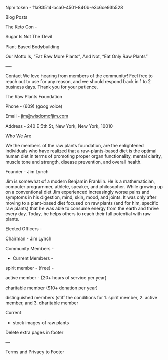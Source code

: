 Npm token - f1a93514-bca0-4501-840b-e3c6ce93b528



Blog Posts

The Keto Con -


Sugar Is Not The Devil


Plant-Based Bodybuilding


Our Motto Is, “Eat Raw More Plants”, And Not, “Eat Only Raw Plants”

—-



Contact
We love hearing from members of the community! Feel free to reach out to use for any reason, and we should respond back in 1 to 2 business days. Thank you for your patience.

The Raw Plants Foundation 

Phone - (609) (goog voice)

Email - jim@wisdomofjim.com

Address - 240 E 5th St, New York, New York, 10010



Who We Are

We the members of the raw plants foundation, are the enlightened individuals who have realized that a raw-plants-based diet is the optimal human diet in terms of promoting proper organ functionality, mental clarity, muscle tone and strength, disease prevention, and overall health.

Founder - Jim Lynch

Jim is somewhat of a modern Benjamin Franklin. He is a mathematician, computer programmer, athlete, speaker, and philosopher. While growing up on a conventional diet Jim experienced increasingly worse pains and symptoms in his digestion, mind, skin, mood, and joints. It was only after moving to a plant-based diet focused on raw plants (and for him, specific raw plants) that he was able to consume energy from the earth and thrive every day. Today, he helps others to reach their full potential with raw plants.


Elected Officers - 

Chairman - Jim Lynch

Community Members - 



- Current Members - 

spirit member - (free) -

active member - (20+ hours of service per year)

charitable member ($10+ donation per year)

distinguished members
(stiff the conditions for 1. spirit member, 2. active member, and 3. charitable member






Current  


- stock images of raw plants

Delete extra pages in footer

—

Terms and Privacy to Footer


